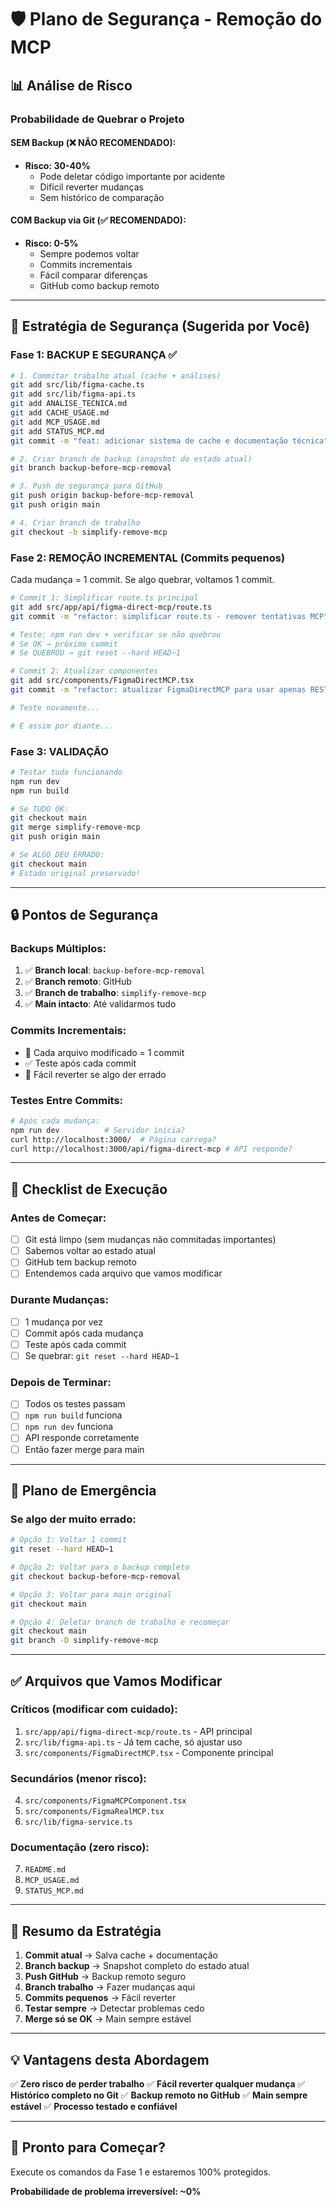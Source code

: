 # 🛡️ Plano de Segurança - Remoção do MCP

## 📊 Análise de Risco

### Probabilidade de Quebrar o Projeto

#### SEM Backup (❌ NÃO RECOMENDADO):
- **Risco: 30-40%**
  - Pode deletar código importante por acidente
  - Difícil reverter mudanças
  - Sem histórico de comparação

#### COM Backup via Git (✅ RECOMENDADO):
- **Risco: 0-5%**
  - Sempre podemos voltar
  - Commits incrementais
  - Fácil comparar diferenças
  - GitHub como backup remoto

---

## 🎯 Estratégia de Segurança (Sugerida por Você)

### Fase 1: BACKUP E SEGURANÇA ✅

```bash
# 1. Commitar trabalho atual (cache + análises)
git add src/lib/figma-cache.ts
git add src/lib/figma-api.ts
git add ANALISE_TECNICA.md
git add CACHE_USAGE.md
git add MCP_USAGE.md
git add STATUS_MCP.md
git commit -m "feat: adicionar sistema de cache e documentação técnica"

# 2. Criar branch de backup (snapshot do estado atual)
git branch backup-before-mcp-removal

# 3. Push de segurança para GitHub
git push origin backup-before-mcp-removal
git push origin main

# 4. Criar branch de trabalho
git checkout -b simplify-remove-mcp
```

### Fase 2: REMOÇÃO INCREMENTAL (Commits pequenos)

Cada mudança = 1 commit. Se algo quebrar, voltamos 1 commit.

```bash
# Commit 1: Simplificar route.ts principal
git add src/app/api/figma-direct-mcp/route.ts
git commit -m "refactor: simplificar route.ts - remover tentativas MCP"

# Teste: npm run dev + verificar se não quebrou
# Se OK → próximo commit
# Se QUEBROU → git reset --hard HEAD~1

# Commit 2: Atualizar componentes
git add src/components/FigmaDirectMCP.tsx
git commit -m "refactor: atualizar FigmaDirectMCP para usar apenas REST API"

# Teste novamente...

# E assim por diante...
```

### Fase 3: VALIDAÇÃO

```bash
# Testar tudo funcionando
npm run dev
npm run build

# Se TUDO OK:
git checkout main
git merge simplify-remove-mcp
git push origin main

# Se ALGO DEU ERRADO:
git checkout main
# Estado original preservado!
```

---

## 🔒 Pontos de Segurança

### Backups Múltiplos:
1. ✅ **Branch local**: `backup-before-mcp-removal`
2. ✅ **Branch remoto**: GitHub
3. ✅ **Branch de trabalho**: `simplify-remove-mcp`
4. ✅ **Main intacto**: Até validarmos tudo

### Commits Incrementais:
- 📝 Cada arquivo modificado = 1 commit
- ✅ Teste após cada commit
- 🔄 Fácil reverter se algo der errado

### Testes Entre Commits:
```bash
# Após cada mudança:
npm run dev          # Servidor inicia?
curl http://localhost:3000/  # Página carrega?
curl http://localhost:3000/api/figma-direct-mcp # API responde?
```

---

## 📝 Checklist de Execução

### Antes de Começar:
- [ ] Git está limpo (sem mudanças não commitadas importantes)
- [ ] Sabemos voltar ao estado atual
- [ ] GitHub tem backup remoto
- [ ] Entendemos cada arquivo que vamos modificar

### Durante Mudanças:
- [ ] 1 mudança por vez
- [ ] Commit após cada mudança
- [ ] Teste após cada commit
- [ ] Se quebrar: `git reset --hard HEAD~1`

### Depois de Terminar:
- [ ] Todos os testes passam
- [ ] `npm run build` funciona
- [ ] `npm run dev` funciona
- [ ] API responde corretamente
- [ ] Então fazer merge para main

---

## 🚨 Plano de Emergência

### Se algo der muito errado:

```bash
# Opção 1: Voltar 1 commit
git reset --hard HEAD~1

# Opção 2: Voltar para o backup completo
git checkout backup-before-mcp-removal

# Opção 3: Voltar para main original
git checkout main

# Opção 4: Deletar branch de trabalho e recomeçar
git checkout main
git branch -D simplify-remove-mcp
```

---

## ✅ Arquivos que Vamos Modificar

### Críticos (modificar com cuidado):
1. `src/app/api/figma-direct-mcp/route.ts` - API principal
2. `src/lib/figma-api.ts` - Já tem cache, só ajustar uso
3. `src/components/FigmaDirectMCP.tsx` - Componente principal

### Secundários (menor risco):
4. `src/components/FigmaMCPComponent.tsx`
5. `src/components/FigmaRealMCP.tsx`
6. `src/lib/figma-service.ts`

### Documentação (zero risco):
7. `README.md`
8. `MCP_USAGE.md`
9. `STATUS_MCP.md`

---

## 🎯 Resumo da Estratégia

1. **Commit atual** → Salva cache + documentação
2. **Branch backup** → Snapshot completo do estado atual
3. **Push GitHub** → Backup remoto seguro
4. **Branch trabalho** → Fazer mudanças aqui
5. **Commits pequenos** → Fácil reverter
6. **Testar sempre** → Detectar problemas cedo
7. **Merge só se OK** → Main sempre estável

---

## 💡 Vantagens desta Abordagem

✅ **Zero risco de perder trabalho**
✅ **Fácil reverter qualquer mudança**
✅ **Histórico completo no Git**
✅ **Backup remoto no GitHub**
✅ **Main sempre estável**
✅ **Processo testado e confiável**

---

## 🚀 Pronto para Começar?

Execute os comandos da Fase 1 e estaremos 100% protegidos.

**Probabilidade de problema irreversível: ~0%**

